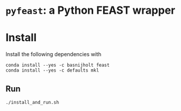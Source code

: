 # `pyfeast`: a Python FEAST wrapper

# Install
Install the following dependencies with
```
conda install --yes -c basnijholt feast
conda install --yes -c defaults mkl
```

## Run
```
./install_and_run.sh
```
